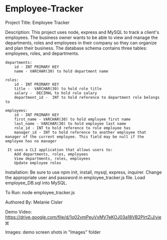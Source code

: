 # Employee-Tracker

Project Title: Employee Tracker

Description: This project uses node, express and MySQL to track a client's employees. The business owner wants to be able to view and manage the departments, roles and employees in their company so they can organize and plan their business. The database schema contains three tables: employees, roles, and departments.

    departments:
        id - INT PRIMARY KEY
        name - VARCHAR(30) to hold department name

    roles:
        id - INT PRIMARY KEY
        title -  VARCHAR(30) to hold role title
        salary -  DECIMAL to hold role salary
        department_id -  INT to hold reference to department role belongs to

    employees:
        id - INT PRIMARY KEY
        first_name - VARCHAR(30) to hold employee first name
        last_name - VARCHAR(30) to hold employee last name
        role_id - INT to hold reference to role employee has
        manager_id - INT to hold reference to another employee that manager of the current employee. This field may be null if the employee has no manager

     It uses a CLI application that allows users to:
        Add departments, roles, employees
        View departments, roles, employees
        Update employee roles

Installation: Be sure to use npm init, install, mysql, express, inquirer. Change the appropriate user and password in employee_tracker.js file. Load employee_DB.sql into MySQL. 

To Run: node employee_tracker.js 

Authored By: Melanie Cisler

Demo Video: https://drive.google.com/file/d/1o02vmPeuVxMV7eKOJ03a18VB2PIrtZiJ/view  

Images: demo screen shots in "Images" folder
